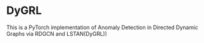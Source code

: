 # DyGRL
This is a PyTorch implementation of Anomaly Detection in Directed Dynamic Graphs via RDGCN and LSTAN(DyGRL))
